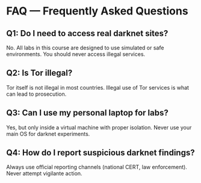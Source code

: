 # FAQ — Frequently Asked Questions

## Q1: Do I need to access real darknet sites?
No. All labs in this course are designed to use simulated or safe environments. You should never access illegal services.

## Q2: Is Tor illegal?
Tor itself is not illegal in most countries. Illegal use of Tor services is what can lead to prosecution.

## Q3: Can I use my personal laptop for labs?
Yes, but only inside a virtual machine with proper isolation. Never use your main OS for darknet experiments.

## Q4: How do I report suspicious darknet findings?
Always use official reporting channels (national CERT, law enforcement). Never attempt vigilante action.
